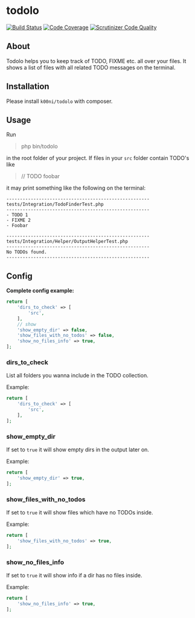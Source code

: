 # todolo

[![Build Status](https://travis-ci.com/k00ni/todolo.svg?branch=master)](https://travis-ci.com/k00ni/todolo)
[![Code Coverage](https://scrutinizer-ci.com/g/k00ni/todolo/badges/coverage.png?b=master)](https://scrutinizer-ci.com/g/k00ni/todolo/?branch=master)
[![Scrutinizer Code Quality](https://scrutinizer-ci.com/g/k00ni/todolo/badges/quality-score.png?b=master)](https://scrutinizer-ci.com/g/k00ni/todolo/?branch=master)

## About

Todolo helps you to keep track of TODO, FIXME etc. all over your files.
It shows a list of files with all related TODO messages on the terminal.

## Installation

Please install `k00ni/todolo` with composer.

## Usage

Run

> php bin/todolo

in the root folder of your project. If files in your `src` folder contain TODO's like

> // TODO foobar

it may print something like the following on the terminal:

```
-----------------------------------------------------
tests/Integration/TodoFinderTest.php
-----------------------------------------------------
- TODO 1
- FIXME 2
- Foobar

-----------------------------------------------------
tests/Integration/Helper/OutputHelperTest.php
-----------------------------------------------------
No TODOs found.
-----------------------------------------------------
```

## Config

**Complete config example:**

```php
return [
    'dirs_to_check' => [
        'src',
    ],
    // show
    'show_empty_dir' => false,
    'show_files_with_no_todos' => false,
    'show_no_files_info' => true,
];
```

### dirs_to_check

List all folders you wanna include in the TODO collection.

Example:

```php
return [
    'dirs_to_check' => [
        'src',
    ],
];
```

### show_empty_dir

If set to `true` it will show empty dirs in the output later on.

Example:

```php
return [
    'show_empty_dir' => true,
];
```

### show_files_with_no_todos

If set to `true` it will show files which have no TODOs inside.

Example:

```php
return [
    'show_files_with_no_todos' => true,
];
```

### show_no_files_info

If set to `true` it will show info if a dir has no files inside.

Example:

```php
return [
    'show_no_files_info' => true,
];
```
